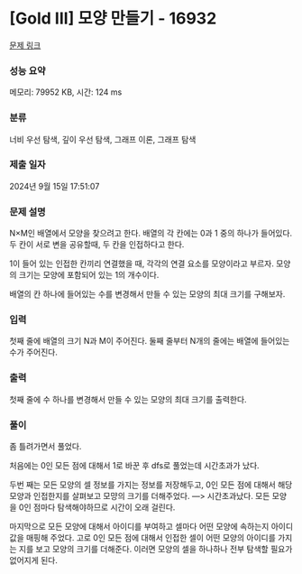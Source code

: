 # [Gold III] 모양 만들기 - 16932 

[문제 링크](https://www.acmicpc.net/problem/16932) 

### 성능 요약

메모리: 79952 KB, 시간: 124 ms

### 분류

너비 우선 탐색, 깊이 우선 탐색, 그래프 이론, 그래프 탐색

### 제출 일자

2024년 9월 15일 17:51:07

### 문제 설명

<p>N×M인 배열에서 모양을 찾으려고 한다. 배열의 각 칸에는 0과 1 중의 하나가 들어있다. 두 칸이 서로 변을 공유할때, 두 칸을 인접하다고 한다.</p>

<p>1이 들어 있는 인접한 칸끼리 연결했을 때, 각각의 연결 요소를 모양이라고 부르자. 모양의 크기는 모양에 포함되어 있는 1의 개수이다.</p>

<p>배열의 칸 하나에 들어있는 수를 변경해서 만들 수 있는 모양의 최대 크기를 구해보자.</p>

### 입력 

 <p>첫째 줄에 배열의 크기 N과 M이 주어진다. 둘째 줄부터 N개의 줄에는 배열에 들어있는 수가 주어진다.</p>

### 출력 

 <p>첫째 줄에 수 하나를 변경해서 만들 수 있는 모양의 최대 크기를 출력한다.</p>


### 풀이 

 <p>좀 틀려가면서 풀었다.

처음에는 0인 모든 점에 대해서 1로 바꾼 후 dfs로 풀었는데 시간초과가 났다. 

두번 째는 모든 모양의 셀 정보를 가지는 정보를 저장해두고, 0인 모든 점에 대해서 해당 모양과 인접한지를 살펴보고 모먕의 크기를 더해주었다. —> 시간초과났다. 모든 모양을 0인 점마다 탐색해야하므로 시간이 오래 걸린다. 

마지막으로 모든 모양에 대해서 아이디를 부여하고 셀마다 어떤 모양에 속하는지 아이디 값을 매핑해 주었다. 고로 0인 모든 점에 대해서 인접한 셀이 어떤 모양의 아이디를 가지는 지를 보고 모양의 크기를 더해준다. 이러면 모양의 셀을 하나하나 전부 탐색할 필요가 없어지게 된다.</p>

